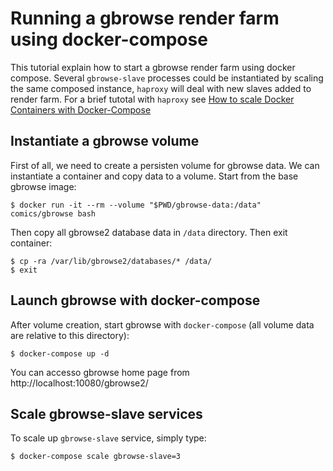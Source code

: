 
Running a gbrowse render farm using docker-compose
==================================================

This tutorial explain how to start a gbrowse render farm using docker compose.
Several `gbrowse-slave` processes could be instantiated by scaling the same
composed instance, `haproxy` will deal with new slaves added to render farm. For
a brief tutotal with `haproxy` see [How to scale Docker Containers with Docker-Compose][scale-tutorial]

[scale-tutorial]: https://www.brianchristner.io/how-to-scale-a-docker-container-with-docker-compose/

Instantiate a gbrowse volume
----------------------------

First of all, we need to create a persisten volume for gbrowse data. We can instantiate
a container and copy data to a volume. Start from the base gbrowse image:

```
$ docker run -it --rm --volume "$PWD/gbrowse-data:/data" comics/gbrowse bash
```

Then copy all gbrowse2 database data in `/data` directory. Then exit container:

```
$ cp -ra /var/lib/gbrowse2/databases/* /data/
$ exit
```

Launch gbrowse with docker-compose
----------------------------------

After volume creation, start gbrowse with `docker-compose` (all volume data are
relative to this directory):

```
$ docker-compose up -d
```

You can accesso gbrowse home page from http://localhost:10080/gbrowse2/

Scale gbrowse-slave services
----------------------------

To scale up `gbrowse-slave` service, simply type:

```
$ docker-compose scale gbrowse-slave=3
```
